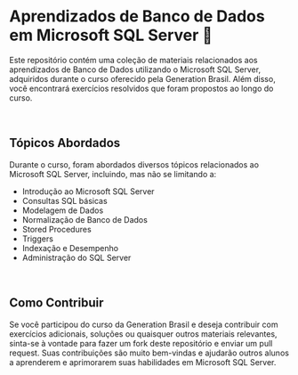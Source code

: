 # Aprendizados de Banco de Dados em Microsoft SQL Server :game_die:

Este repositório contém uma coleção de materiais relacionados aos aprendizados de Banco de Dados utilizando o Microsoft SQL Server, adquiridos durante o curso oferecido pela Generation Brasil. Além disso, você encontrará exercícios resolvidos que foram propostos ao longo do curso.

<br>

## Tópicos Abordados

Durante o curso, foram abordados diversos tópicos relacionados ao Microsoft SQL Server, incluindo, mas não se limitando a:

- Introdução ao Microsoft SQL Server
- Consultas SQL básicas
- Modelagem de Dados
- Normalização de Banco de Dados
- Stored Procedures
- Triggers
- Indexação e Desempenho
- Administração do SQL Server

<br>

## Como Contribuir

Se você participou do curso da Generation Brasil e deseja contribuir com exercícios adicionais, soluções ou quaisquer outros materiais relevantes, sinta-se à vontade para fazer um fork deste repositório e enviar um pull request. Suas contribuições são muito bem-vindas e ajudarão outros alunos a aprenderem e aprimorarem suas habilidades em Microsoft SQL Server.
